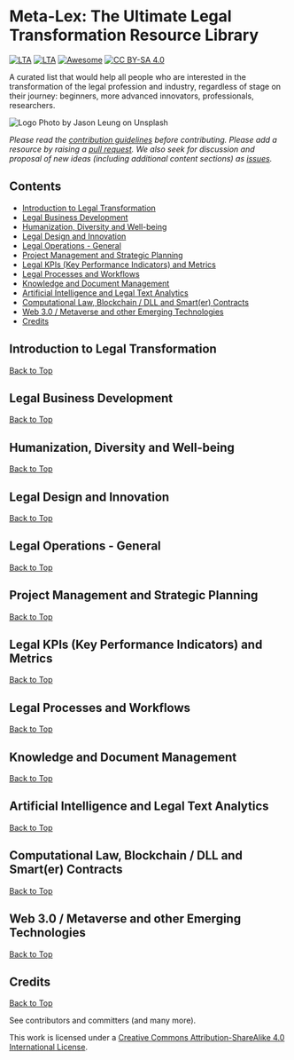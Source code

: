 # Meta-Lex: The Ultimate Legal Transformation Resource Library
[![LTA](https://img.shields.io/badge/CLP-Ecosystem-blue)](https://github.com/Liquid-Legal-Institute/Common-Legal-Platform)
[![LTA](https://img.shields.io/badge/CLP-Community-orange)](https://github.com/Liquid-Legal-Institute/Common-Legal-Platform)
[![Awesome](https://awesome.re/badge.svg)](https://awesome.re)
[![CC BY-SA 4.0][cc-by-sa-shield]][cc-by-sa]

A curated list that would help all people who are interested in the transformation of the legal profession and industry, regardless of stage on their journey: beginners, more advanced innovators, professionals, researchers.

![Logo](/images/unsplashmainimage.png)
Photo by Jason Leung on Unsplash

_Please read the [contribution guidelines](contributing.md) before contributing. Please add a resource by raising a [pull request](https://github.com/Liquid-Legal-Institute/meta-lex/pulls). We also seek for discussion and proposal of new ideas (including additional content sections) as [issues](https://github.com/Liquid-Legal-Institute/meta-lex/issues)._

## Contents

* [Introduction to Legal Transformation](#introduction-to-legal-transformation)
* [Legal Business Development](#legal-business-development)
* [Humanization, Diversity and Well-being](#humanization-diversity-and-well-being)
* [Legal Design and Innovation](#legal-design-and-innovation)
* [Legal Operations - General](#legal-operations---general)
* [Project Management and Strategic Planning](#project-management-and-strategic-planning)
* [Legal KPIs (Key Performance Indicators) and Metrics](#legal-kpis-key-performance-indicators-and-metrics)
* [Legal Processes and Workflows](#legal-processes-and-workflows)
* [Knowledge and Document Management](#knowledge-and-document-management)
* [Artificial Intelligence and Legal Text Analytics](#artificial-intelligence-and-legal-text-analytics)
* [Computational Law, Blockchain / DLL and Smart(er) Contracts](#computational-law-blockchain--dll-and-smarter-contracts)
* [Web 3.0 / Metaverse and other Emerging Technologies](#web-30--metaverse-and-other-emerging-technologies)
* [Credits](#credits)

## Introduction to Legal Transformation
[Back to Top](#contents)

## Legal Business Development
[Back to Top](#contents)

## Humanization, Diversity and Well-being
[Back to Top](#contents)

## Legal Design and Innovation
[Back to Top](#contents)

## Legal Operations - General
[Back to Top](#contents)

## Project Management and Strategic Planning
[Back to Top](#contents)

## Legal KPIs (Key Performance Indicators) and Metrics
[Back to Top](#contents)

## Legal Processes and Workflows
[Back to Top](#contents)

## Knowledge and Document Management
[Back to Top](#contents)

## Artificial Intelligence and Legal Text Analytics
[Back to Top](#contents)

## Computational Law, Blockchain / DLL and Smart(er) Contracts
[Back to Top](#contents)

## Web 3.0 / Metaverse and other Emerging Technologies
[Back to Top](#contents)

## Credits
[Back to Top](#contents)

See contributors and committers (and many more).

This work is licensed under a [Creative Commons Attribution-ShareAlike 4.0 International License][cc-by-sa].

[cc-by-sa]: http://creativecommons.org/licenses/by-sa/4.0/
[cc-by-sa-shield]: https://img.shields.io/badge/License-CC%20BY--SA%204.0-lightgrey.svg
